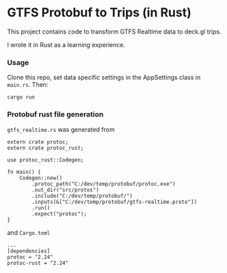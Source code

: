 # GTFS Protobuf to Trips (in Rust)

This project contains code to transform GTFS Realtime data to deck.gl trips.

I wrote it in Rust as a learning experience.

### Usage
Clone this repo, set data specific settings in the AppSettings class in `main.rs`. Then:
```
cargo run
```

### Protobuf rust file generation
`gtfs_realtime.rs` was generated from 
```
extern crate protoc;
extern crate protoc_rust;

use protoc_rust::Codegen;

fn main() {
    Codegen::new()
        .protoc_path("C:/dev/temp/protobuf/protoc.exe")
        .out_dir("src/protos")
        .include("C:/dev/temp/protobuf/")
        .inputs(&["C:/dev/temp/protobuf/gtfs-realtime.proto"])
        .run()
        .expect("protoc");
}
```
and `Cargo.toml`
```
...
[dependencies]
protoc = "2.24"
protoc-rust = "2.24"
```